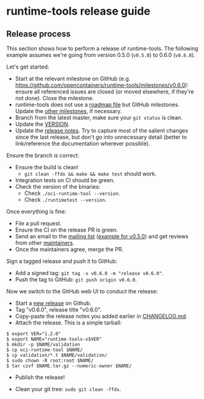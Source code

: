 # runtime-tools release guide

## Release process

This section shows how to perform a release of runtime-tools.
The following example assumes we're going from version 0.5.0 (`v0.5.0`) to 0.6.0 (`v0.6.0`).

Let's get started:

- Start at the relevant milestone on GitHub (e.g. https://github.com/opencontainers/runtime-tools/milestones/v0.6.0): ensure all referenced issues are closed (or moved elsewhere, if they're not done). Close the milestone.
- runtime-tools does not use a [roadmap file](https://github.com/opencontainers/runtime-tools/issues/465) but GitHub milestones. Update the [other milestones](https://github.com/opencontainers/runtime-tools/milestones), if necessary.
- Branch from the latest master, make sure your `git status` is clean.
- Update the [VERSION](https://github.com/opencontainers/runtime-tools/blob/master/VERSION).
- Update the [release notes][changelog].
  Try to capture most of the salient changes since the last release, but don't go into unnecessary detail (better to link/reference the documentation wherever possible).

Ensure the branch is correct:

- Ensure the build is clean!
  - `git clean -ffdx && make && make test` should work.
- Integration tests on CI should be green.
- Check the version of the binaries:
  - Check `./oci-runtime-tool --version`.
  - Check `./runtimetest --version`.

Once everything is fine:

- File a pull request.
- Ensure the CI on the release PR is green.
- Send an email to the [mailing list][mailinglist] ([example for v0.5.0](https://groups.google.com/a/opencontainers.org/forum/#!topic/dev/iuWpWUai4_I)) and get reviews from other [maintainers][maintainers].
- Once the maintainers agree, merge the PR.

Sign a tagged release and push it to GitHub:

- Add a signed tag: `git tag -s v0.6.0 -m "release v0.6.0"`.
- Push the tag to GitHub: `git push origin v0.6.0`.

Now we switch to the GitHub web UI to conduct the release:

- Start a [new release][gh-new-release] on Github.
- Tag "v0.6.0", release title "v0.6.0".
- Copy-paste the release notes you added earlier in [CHANGELOG.md][changelog].
- Attach the release.
  This is a simple tarball:

```console
$ export VER="1.2.0"
$ export NAME="runtime-tools-v$VER"
$ mkdir -p $NAME/validation
$ cp oci-runtime-tool $NAME/
$ cp validation/*.t $NAME/validation/
$ sudo chown -R root:root $NAME/
$ tar czvf $NAME.tar.gz --numeric-owner $NAME/
```

- Publish the release!

- Clean your git tree: `sudo git clean -ffdx`.

[changelog]: ../../CHANGELOG.md
[maintainers]: ../../MAINTAINERS
[mailinglist]: https://groups.google.com/a/opencontainers.org/forum/#!forum/dev
[gh-new-release]: https://github.com/opencontainers/runtime-tools/releases/new
